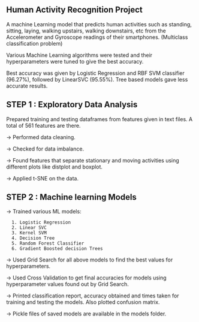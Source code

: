 ## Human Activity Recognition Project

A machine Learning model that predicts human activities such as standing, sitting, laying, walking upstairs, walking downstairs, etc from the Accelerometer and Gyroscope readings
of their smartphones. (Multiclass classification problem)

Various Machine Learning algorithms were tested and their hyperparameters were tuned to give the best accuracy.

Best accuracy was given by Logistic Regression and RBF SVM classifier (96.27%), followed by LinearSVC (95.55%). Tree based models gave less accurate results.


## STEP 1 : Exploratory Data Analysis

 Prepared training and testing dataframes from features given in text files. A total of 561 features are there.

-> Performed data cleaning.

-> Checked for data imbalance.

-> Found features that separate stationary and moving activities using different plots like distplot and boxplot.

-> Applied t-SNE on the data.


## STEP 2 : Machine learning Models

-> Trained various ML models:

      1. Logistic Regression
      2. Linear SVC
      3. Kernel SVM
      4. Decision Tree
      5. Random Forest Classifier
      6. Gradient Boosted decision Trees
      
-> Used Grid Search for all above models to find the best values for hyperparameters.

-> Used Cross Validation to get final accuracies for models using hyperparameter values found out by Grid Search.

-> Printed classification report, accuracy obtained and times taken for training and testing the models. Also plotted confusion matrix.

-> Pickle files of saved models are available in the models folder.

